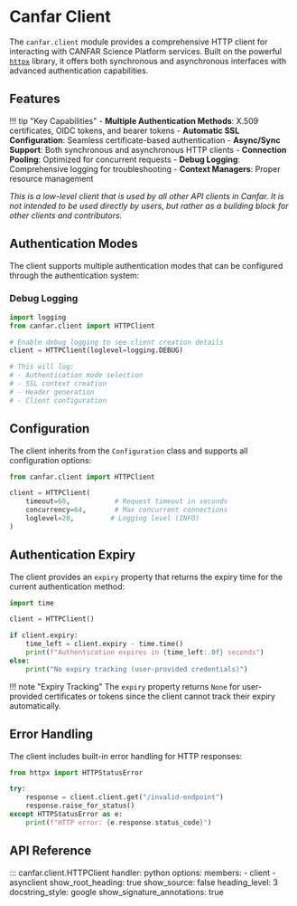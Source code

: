 # Canfar Client

The `canfar.client` module provides a comprehensive HTTP client for interacting with CANFAR Science Platform services. Built on the powerful [`httpx`](https://www.python-httpx.org/) library, it offers both synchronous and asynchronous interfaces with advanced authentication capabilities.



## Features

!!! tip "Key Capabilities"
    - **Multiple Authentication Methods**: X.509 certificates, OIDC tokens, and bearer tokens
    - **Automatic SSL Configuration**: Seamless certificate-based authentication
    - **Async/Sync Support**: Both synchronous and asynchronous HTTP clients
    - **Connection Pooling**: Optimized for concurrent requests
    - **Debug Logging**: Comprehensive logging for troubleshooting
    - **Context Managers**: Proper resource management

*This is a low-level client that is used by all other API clients in Canfar. It is not intended to be used directly by users, but rather as a building block for other clients and contributors.*

## Authentication Modes

The client supports multiple authentication modes that can be configured through the authentication system:

### Debug Logging

```python
import logging
from canfar.client import HTTPClient

# Enable debug logging to see client creation details
client = HTTPClient(loglevel=logging.DEBUG)

# This will log:
# - Authentication mode selection
# - SSL context creation
# - Header generation
# - Client configuration
```

## Configuration

The client inherits from the `Configuration` class and supports all configuration options:

```python
from canfar.client import HTTPClient

client = HTTPClient(
    timeout=60,           # Request timeout in seconds
    concurrency=64,       # Max concurrent connections
    loglevel=20,         # Logging level (INFO)
)
```

## Authentication Expiry

The client provides an `expiry` property that returns the expiry time for the current authentication method:

```python
import time

client = HTTPClient()

if client.expiry:
    time_left = client.expiry - time.time()
    print(f"Authentication expires in {time_left:.0f} seconds")
else:
    print("No expiry tracking (user-provided credentials)")
```

!!! note "Expiry Tracking"
    The `expiry` property returns `None` for user-provided certificates or tokens since the client cannot track their expiry automatically.

## Error Handling

The client includes built-in error handling for HTTP responses:

```python
from httpx import HTTPStatusError

try:
    response = client.client.get("/invalid-endpoint")
    response.raise_for_status()
except HTTPStatusError as e:
    print(f"HTTP error: {e.response.status_code}")
```

## API Reference

::: canfar.client.HTTPClient
    handler: python
    options:
      members:
        - client
        - asynclient
      show_root_heading: true
      show_source: false
      heading_level: 3
      docstring_style: google
      show_signature_annotations: true
